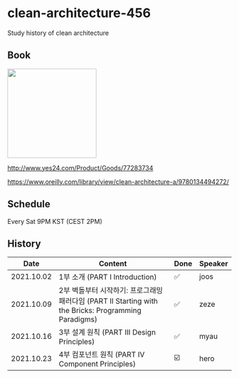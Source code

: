 # clean-architecture-456
Study history of clean architecture

## Book
<img src="http://image.yes24.com/goods/77283734/XL" width="200">

http://www.yes24.com/Product/Goods/77283734

https://www.oreilly.com/library/view/clean-architecture-a/9780134494272/

## Schedule
Every Sat 9PM KST (CEST 2PM)

## History
|Date|Content|Done|Speaker|
|----|-------|----|-------|
|2021.10.02|1부 소개 (PART I Introduction)|✅|joos|
|2021.10.09|2부 벽돌부터 시작하기: 프로그래밍 패러다임 (PART II Starting with the Bricks: Programming Paradigms)|✅|zeze|
|2021.10.16|3부 설계 원칙 (PART III Design Principles)|✅|myau|
|2021.10.23|4부 컴포넌트 원칙 (PART IV Component Principles)|☑️|hero|
